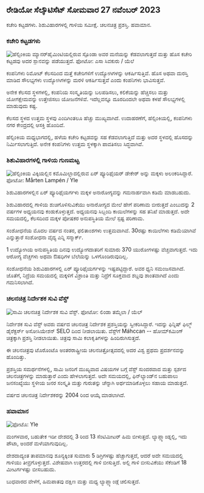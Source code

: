 ರೇಡಿಯೋ ಸೆಲ್ಕೌಟಿಸೆಟ್ ಸೋಮವಾರ 27 ನವೆಂಬರ್ 2023
-------------------------------------

ಕಚೇರಿ ಕಟ್ಟಡಗಳು. ಶಿಶುವಿಹಾರಗಳಲ್ಲಿ ಗಾಳಿಯ ಸಮೀಕ್ಷೆ. ಚಲನಚಿತ್ರ ಪ್ರಶಸ್ತಿ. ಹವಾಮಾನ.

### ಕಚೇರಿ ಕಟ್ಟಡಗಳು

![ಹೆಲ್ಸಿಂಕಿಯ ಮ್ಯಾನರ್‌ಹೈಮಿಂಟಿಯಲ್ಲಿರುವ ಸ್ಪೊಂಡಾ ಅವರ ಮನೆಯನ್ನು ಕೆಡವಲಾಗುತ್ತದೆ ಮತ್ತು ಹೊಸ ಕಚೇರಿ ಕಟ್ಟಡವು ಅದರ ಸ್ಥಾನವನ್ನು ಪಡೆಯುತ್ತದೆ. ಫೋಟೋ: ಎಸಾ ಸಿವಕುರು / ಯೆಲೆ](https://images.cdn.yle.fi/image/upload/c_crop,h_3270,w_5814,x_0,y_404/ar_1.77777777777777777,c_fill,g_777,c_fill,g_705q_auto:eco/f_auto/fl_lossy/v1700118894/39-12013716555c1029fb19)

ಕಂಪನಿಗಳು ರಿಮೋಟ್ ಕೆಲಸದಿಂದ ಮತ್ತೆ ಕಚೇರಿಗಳಿಗೆ ಉದ್ಯೋಗಿಗಳನ್ನು ಆಕರ್ಷಿಸುತ್ತಿವೆ. ಹೊಸ ಅಥವಾ ದುರಸ್ತಿ ಮಾಡಿದ ಸೌಲಭ್ಯಗಳು ಉದ್ಯೋಗಿಗಳನ್ನು ಮರಳಿ ಆಕರ್ಷಿಸುತ್ತವೆ ಎಂದು ಕಂಪನಿಗಳು ಭಾವಿಸುತ್ತವೆ.

ಅನೇಕ ಕೆಲಸದ ಸ್ಥಳಗಳಲ್ಲಿ, ಕಂಪನಿಯ ಸಂಸ್ಕೃತಿಯನ್ನು ಬಲಪಡಿಸಲು, ಕಲಿಕೆಯನ್ನು ಹೆಚ್ಚಿಸಲು ಮತ್ತು ಯೋಗಕ್ಷೇಮವನ್ನು ಉತ್ತೇಜಿಸಲು ಯೋಜನೆಗಳಿವೆ. ಇದೆಲ್ಲವನ್ನೂ ದೂರದಿಂದಲೇ ಅಥವಾ ಕಳಪೆ ಸೌಲಭ್ಯಗಳಲ್ಲಿ ಮಾಡುವುದು ಕಷ್ಟ.

ಕೆಲಸದ ಸ್ಥಳದ ಉತ್ತಮ ಸ್ಥಳವು ಎಂದಿಗಿಂತಲೂ ಹೆಚ್ಚು ಮುಖ್ಯವಾಗಿದೆ. ಉದಾಹರಣೆಗೆ, ಹೆಲ್ಸಿಂಕಿಯಲ್ಲಿ, ಕಂಪನಿಗಳು ನಗರ ಕೇಂದ್ರದಲ್ಲಿ ಆಸಕ್ತಿ ಹೊಂದಿವೆ.

ಹೆಲ್ಸಿಂಕಿಯ ಮಧ್ಯಭಾಗದಲ್ಲಿ, ಹಳೆಯ ಕಚೇರಿ ಕಟ್ಟಡವನ್ನು ಸಹ ಕೆಡವಲಾಗುತ್ತಿದೆ ಮತ್ತು ಅದರ ಸ್ಥಳದಲ್ಲಿ ಹೊಸದನ್ನು ನಿರ್ಮಿಸಲಾಗುತ್ತಿದೆ. ಅನೇಕ ಕಂಪನಿಗಳು ಉತ್ತಮ ಸ್ಥಳಕ್ಕಾಗಿ ಪಾವತಿಸಲು ಸಿದ್ಧವಾಗಿವೆ.

### ಶಿಶುವಿಹಾರಗಳಲ್ಲಿ ಗಾಳಿಯ ಗುಣಮಟ್ಟ

![ಹೆಲ್ಸಿಂಕಿಯ ವಿಕ್ಕಿಯಲ್ಲಿನ ಕಮೊಮಿಲ್ಲಾದಲ್ಲಿರುವ ಏರ್ ಪ್ಯೂರಿಫೈಯರ್ ಡೇಕೇರ್ ಅನ್ನು ಮಕ್ಕಳು ಅಲಂಕರಿಸಿದ್ದಾರೆ. ಫೋಟೋ: Mårten Lampén / Yle](https://images.cdn.yle.fi/image/upload/c_crop,h_2250,w_4000,x_0,y_334/ar_1.77777777777777777,c_fill/h_120,g_10q_auto:eco/f_auto/fl_lossy/v1695638511/39-117653165115d5600150)

ಶಿಶುವಿಹಾರಗಳಲ್ಲಿನ ಏರ್ ಪ್ಯೂರಿಫೈಯರ್ಗಳು ಮಕ್ಕಳ ಅನಾರೋಗ್ಯವನ್ನು ಗಮನಾರ್ಹವಾಗಿ ಕಡಿಮೆ ಮಾಡಬಹುದು.

ಶಿಶುವಿಹಾರದಲ್ಲಿ ಗಾಳಿಯ ಶುಚಿಗೊಳಿಸುವಿಕೆಯು ಅನಾರೋಗ್ಯದ ಮೇಲೆ ಹೇಗೆ ಪರಿಣಾಮ ಬೀರುತ್ತದೆ ಎಂಬುದನ್ನು 2 ವರ್ಷಗಳ ಅಧ್ಯಯನವು ಕಂಡುಕೊಳ್ಳುತ್ತದೆ. ಅಧ್ಯಯನವು ಸಿಬ್ಬಂದಿ ಕಾಯಿಲೆಗಳನ್ನು ಸಹ ತನಿಖೆ ಮಾಡುತ್ತದೆ. ಅದೇ ಸಮಯದಲ್ಲಿ, ಕೆಲಸದಿಂದ ಮಕ್ಕಳ ಪೋಷಕರ ಅನುಪಸ್ಥಿತಿಯ ಮೇಲೆ ಸ್ಪಷ್ಟ ಪರಿಣಾಮ.

ಸಂಶೋಧನೆಯ ಮೊದಲ ವರ್ಷದ ನಂತರ, ಫಲಿತಾಂಶಗಳು ಉತ್ತಮವಾಗಿವೆ. 30ರಷ್ಟು ಕಾಯಿಲೆಗಳು ಕಡಿಮೆಯಾಗಿವೆ ಎನ್ನುತ್ತಾರೆ ಸಂಶೋಧನಾ ವೈದ್ಯ ಎನ್ನಿ ಸನ್ಮಾರ್ಕ್.

1 ಉದ್ಯೋಗಿಯ ಅನುಪಸ್ಥಿತಿಯ ದಿನವು ಉದ್ಯೋಗದಾತರಿಗೆ ಸುಮಾರು 370 ಯುರೋಗಳಷ್ಟು ವೆಚ್ಚವಾಗುತ್ತದೆ. ಇದು ಆರೋಗ್ಯ ವೆಚ್ಚಗಳು ಅಥವಾ ಔಷಧಿಗಳ ಬೆಲೆಯನ್ನು ಒಳಗೊಂಡಿರುವುದಿಲ್ಲ.

ಸಂಶೋಧನೆಯ ಶಿಶುವಿಹಾರಗಳಲ್ಲಿ ಏರ್ ಪ್ಯೂರಿಫೈಯರ್ಗಳನ್ನು ಇಷ್ಟಪಟ್ಟಿದ್ದಾರೆ. ಅವರ ಧ್ವನಿ ಸಮಂಜಸವಾಗಿದೆ. ಜೊತೆಗೆ, ನಿದ್ರೆಯ ಸಮಯದಲ್ಲಿ ಮಕ್ಕಳಿಗೆ ವಿಶ್ರಾಂತಿ ಮತ್ತು ನಿದ್ರೆಗೆ ಸೂಕ್ತವಾದ ಶಬ್ದವು ಶಾಂತವಾಗಿದೆ ಎಂದು ಗಮನಿಸಲಾಗಿದೆ.

### ಚಲನಚಿತ್ರ ನಿರ್ದೇಶಕ ಸುವಿ ವೆಸ್ಟ್

![ಸಾಮಿ ಚಲನಚಿತ್ರ ನಿರ್ದೇಶಕ ಸುವಿ ವೆಸ್ಟ್. ಫೋಟೋ: ಲಿಂಡಾ ತಮ್ಮೆಲಾ / ಯೆಲ್](https://images.cdn.yle.fi/image/upload/c_crop,h_2268,w_4032,x_0,y_120/ar_1.777777777777777777,c_fill,g6_faces.wd_2750q_auto:eco/f_auto/fl_lossy/v1613476645/39-774637602bb23ea1c4a)

ನಿರ್ದೇಶಕ ಸುವಿ ವೆಸ್ಟ್ ಅವರು ವರ್ಷದ ಚಲನಚಿತ್ರ ನಿರ್ದೇಶಕ ಪ್ರಶಸ್ತಿಯನ್ನು ಸ್ವೀಕರಿಸಿದ್ದಾರೆ. ಇದನ್ನು ಫಿನ್ನಿಷ್ ಫಿಲ್ಮ್ ಡೈರೆಕ್ಟರ್ಸ್ ಅಸೋಸಿಯೇಶನ್ SELO ದಿಂದ ನೀಡಲಾಯಿತು. ವೆಸ್ಟ್‌ಗೆ Máhccan -- ಹೋಮ್‌ಕಮಿಂಗ್ ಚಿತ್ರಕ್ಕಾಗಿ ಪ್ರಶಸ್ತಿ ನೀಡಲಾಯಿತು. ಚಿತ್ರವು ಸಾಮಿ ಕಲಾಕೃತಿಗಳನ್ನು ಹಿಂದಿರುಗಿಸುತ್ತದೆ.

ಈ ಚಲನಚಿತ್ರವು ಟೊರೊಂಟೊ ಅಂತರರಾಷ್ಟ್ರೀಯ ಚಲನಚಿತ್ರೋತ್ಸವದಲ್ಲಿ ಅದರ ವಿಶ್ವ ಪ್ರಥಮ ಪ್ರದರ್ಶನವನ್ನು ಹೊಂದಿತ್ತು.

ಪ್ರಶಸ್ತಿಯ ಸಮರ್ಥನೆಗಳಲ್ಲಿ, ಸಾಮಿ ಜನರಿಗೆ ಮುಖ್ಯವಾದ ವಿಷಯಗಳ ಬಗ್ಗೆ ವೆಸ್ಟ್ ಸುಂದರವಾದ ಮತ್ತು ಸ್ಪರ್ಶದ ಚಲನಚಿತ್ರಗಳನ್ನು ಮಾಡುತ್ತಾರೆ ಎಂದು ಹೇಳಲಾಗುತ್ತದೆ. ಅದೇ ಸಮಯದಲ್ಲಿ, ಫಿನ್‌ಲ್ಯಾಂಡ್‌ನ ಬಹುಪಾಲು ಜನಸಂಖ್ಯೆಯು ಸ್ಥಳೀಯ ಜನರ ಸಂಸ್ಕೃತಿ ಮತ್ತು ಗುರುತನ್ನು ಚೆನ್ನಾಗಿ ಅರ್ಥಮಾಡಿಕೊಳ್ಳಲು ಸಹಾಯ ಮಾಡುತ್ತದೆ.

ವರ್ಷದ ಚಲನಚಿತ್ರ ನಿರ್ದೇಶಕರನ್ನು 2004 ರಿಂದ ಆಯ್ಕೆ ಮಾಡಲಾಗಿದೆ.

### ಹವಾಮಾನ

![ ಫೋಟೊ: Yle](https://images.cdn.yle.fi/image/upload/c_crop,h_1080,w_1919,x_0,y_0/ar_1.777777777777777,c_fill,g_faces,h12675.to:eco/f_auto/fl_lossy/v1701100995/39-12073206564bd79da68c)

ಮಂಗಳವಾರ, ಬಹುತೇಕ ಇಡೀ ದೇಶದಲ್ಲಿ 3 ರಿಂದ 13 ಸೆಂಟಿಮೀಟರ್ ಹಿಮ ಬೀಳುತ್ತದೆ. ಲ್ಯಾಪ್ಲ್ಯಾಂಡ್ನಲ್ಲಿ, ಇದು ಪೌಟಾ, ಅಂದರೆ ಮಳೆಯಾಗುವುದಿಲ್ಲ.

ದೇಶದಾದ್ಯಂತ ತಾಪಮಾನವು ಶೂನ್ಯಕ್ಕಿಂತ ಸುಮಾರು 5 ಡಿಗ್ರಿಗಳಷ್ಟು ಹೆಚ್ಚಾಗುತ್ತದೆ, ಆದರೆ ಅದೇ ಸಮಯದಲ್ಲಿ ಗಾಳಿಯು ತೀವ್ರಗೊಳ್ಳುತ್ತದೆ. ವಿಶೇಷವಾಗಿ ಉತ್ತರದಲ್ಲಿ ಗಾಳಿ ಬೀಸುತ್ತಿದೆ. ಅಲ್ಲಿ ಗಾಳಿ ಬೀಸುವಿಕೆಯು ಸೆಕೆಂಡಿಗೆ 18 ಮೀಟರ್ಗಳಷ್ಟು ಬೀಸಬಹುದು.

ಬುಧವಾರದ ವೇಳೆಗೆ, ಹಿಮಪಾತವು ದಕ್ಷಿಣ ಮತ್ತು ಮಧ್ಯ ಲ್ಯಾಪ್ಲ್ಯಾಂಡ್ಗೆ ಚಲಿಸುತ್ತದೆ.
